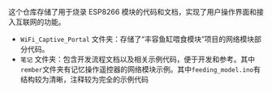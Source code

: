 这个仓库存储了用于烧录 ESP8266 模块的代码和文档，实现了用户操作界面和接入互联网的功能。

- `WiFi_Captive_Portal` 文件夹：存储了“丰容鱼缸喂食模块”项目的网络模块部分代码。
- `笔记` 文件夹：包含开发流程文档以及相关示例代码，便于开发和参考。其中`rember`文件夹有记忆操作遥控器的网络模块示例。其中`feeding_model.ino`有结构较为清晰，注释较为完全的示例代码
